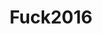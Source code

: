 ---
title: Fuck2016
crosslinks:
- videos
- 2017FTW
- FuckYou2017
- worldnews
- AskReddit
- fuck2k17
---